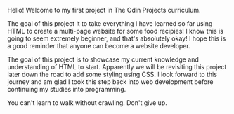 Hello! Welcome to my first project in The Odin Projects curriculum.

The goal of this project it to take everything I have learned so far using HTML to create a multi-page website for some food recipies! I know this is going to seem extremely beginner, and that's absolutely okay! I hope this is a good reminder that anyone can become a website developer.

The goal of this project is to showcase my current knowledge and understanding of HTML to start. Apparently we will be revisiting this project later down the road to add some styling using CSS. I look forward to this journey and am glad I took this step back into web development before continuing my studies into programming.

You can't learn to walk without crawling. Don't give up.